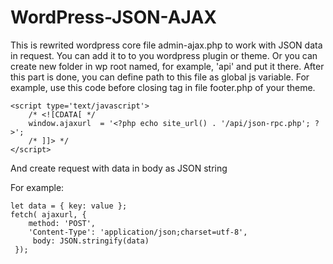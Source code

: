 # WordPress-JSON-AJAX
This is rewrited wordpress core file admin-ajax.php to work with JSON data in request.
You can add it to to you wordpress plugin or theme.
Or you can create new folder in wp root named, for example, 'api' and put it there.
After this part is done, you can define path to this file as global js variable.
For example, use this code before closing tag <body> in file footer.php of your theme.

```
<script type='text/javascript'>
    /* <![CDATA[ */
    window.ajaxurl  = '<?php echo site_url() . '/api/json-rpc.php'; ?>';
    /* ]]> */
</script>
````

And create request with data in body as JSON string

For example:

```
let data = { key: value };
fetch( ajaxurl, {
    method: 'POST',
    'Content-Type': 'application/json;charset=utf-8',
     body: JSON.stringify(data)
 });
```

